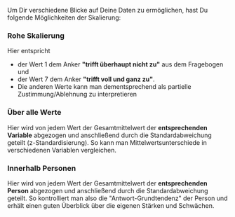 Um Dir verschiedene Blicke auf Deine Daten zu ermöglichen, hast Du folgende Möglichkeiten der Skalierung:  

### Rohe Skalierung
Hier entspricht  

* der Wert 1 dem Anker __"trifft überhaupt nicht zu"__ aus dem Fragebogen und  
* der Wert 7 dem Anker __"trifft voll und ganz zu"__.  
* Die anderen Werte kann man dementsprechend als partielle Zustimmung/Ablehnung zu interpretieren  


### Über alle Werte
Hier wird von jedem Wert der Gesamtmittelwert der __entsprechenden Variable__ abgezogen und anschließend durch die Standardabweichung geteilt (z-Standardisierung). So kann man Mittelwertsunterschiede in verschiedenen Variablen vergleichen.

### Innerhalb Personen
Hier wird von jedem Wert der Gesamtmittelwert der __entsprechenden Person__ abgezogen und anschließend durch die Standardabweichung geteilt. So kontrolliert man also die "Antwort-Grundtendenz" der Person und erhält einen guten Überblick über die eigenen Stärken und Schwächen.

